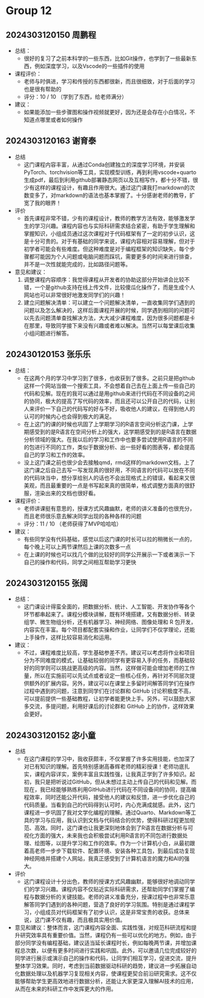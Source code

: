 # Group 12


## 2024303120150 周鹏程

- 总结：
  - 很好的复习了之前本科学的一些东西，比如Git操作，也学到了一些最新东西，例如深度学习，以及Vscode的一些插件的使用
- 课程评价：
  - 老师与时俱进，学习和传授的东西都很新，而且很细致，对于后面的学习也是很有帮助的
  - 评分：10 / 10 （学到了东西，给老师满分）
- 建议：
  - 如果能添加一些步骤图和操作视频就更好，因为还是会存在小白情况，不知道点哪里或者如何操作
    
## 2024303120163 谢育泰

- 总结
  - 这门课程内容丰富，从通过Conda创建独立的深度学习环境，并安装PyTorch、torchvision等工具，实现模型训练，再到利用vscode+quarto生成pdf，最后到利用github部署静态网页以及互相写作，都十分不错，很少有这样的课程设计，有趣且作用很大。通过这门课我打markdown的次数变多了，对markdown的语法也基本掌握了。十分感谢老师的教导，扩宽了我的眼界！
- 评价
  - 首先课程非常不错，少有的课程设计，教师的教学方法有效，能够激发学生的学习兴趣。课程内容也与实际科研需求结合紧密，有助于学生理解和掌握知识，小组成员通过这次课程对于代码框架有了一定的初步认识，这是十分可贵的。对于有基础的同学来说，课程内容相对容易理解，但对于初学者可能会有些难度。但这种难度是对于编程框架的知识缺失，每个步骤都可能因为个人问题或电脑问题而踩坑，需要更多的时间来进行排查，并不是一次性就能完成的，比如路径问题等。
- 意见和建议：
  1. 调整课程内容顺序：我觉得课程从开发者的协助这部分开始讲会比较不错，一个是github支持在线上传文件，比较傻瓜化操作了，而是生成个人网站也可以非常很好地激发同学们的兴趣！
  2. 建立问题解决清单：可以建立一个问题解决清单，一直收集同学们遇到的问题以及怎么解决的，这样后面课程开展的时候，同学遇到相同的问题可以先去问题清单查找解决方法，大大减少课程难度，因为很多问题都是卡在那里，导致同学接下来没有兴趣或者难以解决。当然可以每堂课后收集小组问题进行解答。

## 202430120153 张乐乐

- 总结：
  - 在这两个月的学习中学习到了很多，也收获到了很多。之前只是把github这样一个网站当做一个搜索工具，不会想着自己去在上面上传一些自己的代码和见解。现在的我可以通过是用github来进行代码在不同设备的之间的协同，极大的提高了写代码的效率，而且还可以公开自己的代码，让别人来评价一下自己的代码写的好与不好，吸收他人的建议，在得到他人的认可的时候内心也会得到极大的满足。
  - 在上这门的课的时候也巩固了上学期学习的R语言空间分析这门课，上学期感受到的是R语言在空间分析上的强大，这学期感受到的是R语言在数据分析领域的强大。在我以后的学习和工作中也要多尝试使用R语言的不同的包进行不同的工作，类似于数据分析、出一些好看的图表等，都会提高自己的学习和工作的效率。
  - 没上这门课之前也很少会去接触qmd，rmd这样的markdown文档，上了这门课之后自己去写一写发现真的很好用，不同语言的代码可以放在不同的代码块当中，想分享给别人的话也不会出现格式上的错误，看起来又很美观，而且最重要的一点是书写起来真的很简单，格式调整方面真的很舒服，渲染出来的文档也很好看。
- 课程评价：
  - 老师讲课挺有意思的，授课方式风趣幽默，老师的讲义准备的也很充分，而且老师很乐意去解决同学出现的各种各样的问题
  - 评分：11 / 10 （老师获得了MVP哈哈哈）
- 建议：
  - 有些同学没有代码基础，感觉以后这门课的时长可以拉的稍微长一点的，每个晚上可以上两节课然后上课的次数多一点
  - 在上课的时候也可以找几个做的比较好的同学公开展示一下或者演示一下自己的操作和代码，同学之间相互帮助学习更快
  
## 2024303120155 张阔

- 总结：
  - 这门课设计得蛮全面的，把数据分析、统计、人工智能、开发协作等各个环节都串起来了。课程分模块讲解，既有环境搭建，又有数据分析、转录组学、微生物组分析，还有机器学习、神经网络、图像处理和 R 包开发，内容实在丰富。每个项目都配套实操和作业，让同学们不仅学理论，还能上手操作，这样比较容易消化和运用。
- 建议：
  - 不过，课程难度比较高，学生基础参差不齐。建议可以考虑将作业和项目分为不同难度的模式，让基础较弱的同学有更容易入手的任务，而基础较好的同学则可以挑战更高级的内容。当然，这样做可能会增加老师的工作量，所以在实施前可以先试点或者设定一些核心任务，再针对不同层次提供额外的扩展内容。另外，建议可以在课堂上多留时间解答同学们在操作过程中遇到的问题，注意到同学们在讨论群和 GitHub 讨论积极度不高，可以提前提供一些基础教程，让初学者能更快上手。另外，可以鼓励大家多交流，多提问题，利用好课后的讨论群和 GitHub 上的协作，这样效果会更好。

## 2024303120152 宓小童

- 总结
  - 在这门课程的学习中，我收获颇丰，不仅掌握了许多实用技能，也加深了对已有知识的理解。首先特别感谢高春辉老师的精彩授课！老师功底扎实，课程内容详实，案例丰富且实践性强，让我真正学到了许多知识。起初，我只是把听说过GitHub，但从未想过主动上传自己的代码和见解。而现在，我已经能够熟练利用GitHub进行代码在不同设备间的协同，提高编程效率，同时还能公开代码，接受他人的建议和反馈，进一步优化自己的代码质量。当看到自己的代码得到认可时，内心充满成就感。此外，这门课程进一步巩固了我对文学化编程的理解。通过Quarto、Markdown等工具的学习与应用，我认识到文档与代码结合的优势，使得科研过程更加规范、高效。同时，这门课也让我更深刻地体会到了R语言在数据分析与可视化方面的强大，未来我也会积极尝试利用R语言的不同包进行数据处理、绘图等，以提升学习和工作的效率。作为一个计算机小白，从最初跟着高老师一步步下载软件、配置环境、安装各种工具包，到最后成功复现神经网络并搭建个人网站，我真正感受到了计算机语言的魔力和AI的强大。
- 评价
  - 这门课程设计十分出色，教师的授课方式风趣幽默，能够很好地调动同学们的学习兴趣。课程内容不仅贴近实际科研需求，还帮助同学们掌握了编程与数据分析的关键技能。老师的讲义准备充分，授课过程中也非常乐意解答同学们遇到的各种问题，营造了良好的学习氛围。特别是通过课程学习，小组成员对代码框架有了初步认识，这是非常宝贵的收获。总体来说，这门课不仅有趣，而且极具实用价值。
- 意见和建议：整体而言，这门课程内容全面、实践性强，对规范科研流程和提升研究效率具有重要价值。当然，课程仍有一些可以优化的地方。例如，由于部分同学没有编程基础，建议适当延长课程时长，例如每晚两节课，并增加课程总次数，以便有更多时间进行实践和巩固。此外，可以邀请几位完成较好的同学进行展示或演示自己的操作和代码，让同学们相互学习，促进交流，提升整体学习效果。同时，考虑到当前数据驱动科研的趋势，建议进一步拓展自动化数据处理以及机器学习复现相关内容，使课程更契合前沿研究需求。这不仅能够帮助学生更高效地进行数据分析，还能让大家更深入理解AI技术的应用，从而在未来的科研工作中发挥更大的作用。
